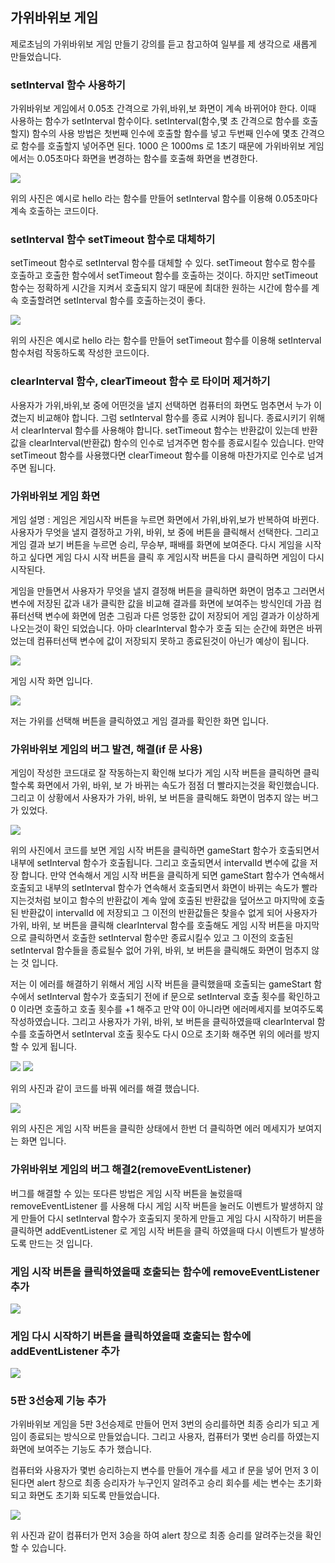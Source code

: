 ## 가위바위보 게임

<p>제로초님의 가위바위보 게임 만들기 강의를 듣고 참고하여 일부를 제 생각으로 새롭게 만들었습니다.</p>

### setInterval 함수 사용하기

<p>
가위바위보 게임에서 0.05초 간격으로 가위,바위,보 화면이 계속 바뀌어야 한다. 이때 사용하는 함수가 setInterval 함수이다.
setInterval(함수,몇 초 간격으로 함수를 호출할지) 함수의 사용 방법은 첫번째 인수에 호출할 함수를 넣고 두번째 인수에 몇초 간격으로 함수를 호출할지 넣어주면 된다.
1000 은 1000ms 로 1초기 때문에 가위바위보 게임에서는 0.05초마다 화면을 변경하는 함수를 호출해 화면을 변경한다.
</p>

<img src = "./setIntervalFunc.png">

<p>위의 사진은 예시로 hello 라는 함수를 만들어 setInterval 함수를 이용해 0.05초마다 계속 호출하는 코드이다.</p>

### setInterval 함수 setTimeout 함수로 대체하기

<p> setTimeout 함수로 setInterval 함수를 대체할 수 있다. setTimeout 함수로 함수를 호출하고 호출한 함수에서 setTimeout 함수를 호출하는 것이다. 하지만 setTimeout 함수는 정확하게 시간을  지켜서 호출되지 않기 때문에 최대한 원하는 시간에 함수를 계속 호출할려면 setInterval 함수를 호출하는것이 좋다.  </p>
<img src = "./setTimeoutFunc.png">
<p>위의 사진은 예시로 hello 라는 함수를 만들어 setTimeout 함수를 이용해 setInterval 함수처럼 작동하도록 작성한 코드이다.</p>

### clearInterval 함수, clearTimeout 함수 로 타이머 제거하기

<p>사용자가 가위,바위,보 중에 어떤것을 낼지 선택하면 컴퓨터의 화면도 멈추면서 누가 이겼는지 비교해야 합니다. 그럼 setInterval 함수를 종료 시켜야 됩니다. 종료시키기 위해서 clearInterval 함수를 사용해야 합니다. setTimeout 함수는 반환값이 있는데 반환값을 clearInterval(반환값) 함수의 인수로 넘겨주면 함수를 종료시킬수 있습니다. 만약 setTimeout 함수를 사용했다면 clearTimeout 함수를 이용해 마찬가지로 인수로 넘겨주면 됩니다. </p>

### 가위바위보 게임 화면

<p> 게임 설명 : 게임은 게임시작 버튼을 누르면 화면에서 가위,바위,보가 반복하여 바뀐다. 사용자가 무엇을 낼지 결정하고 가위, 바위, 보 중에 버튼을 클릭해서 선택한다. 그리고 게임 결과 보기 버튼을 누르면 승리, 무승부, 패배를 화면에 보여준다. 다시 게임을 시작하고 싶다면 게임 다시 시작 버튼을 클릭 후 게임시작 버튼을 다시 클릭하면 게임이 다시 시작된다.</p>
<p>게임을 만들면서 사용자가 무엇을 낼지 결정해 버튼을 클릭하면 화면이 멈추고 그러면서 변수에 저장된 값과 내가 클릭한 값을 비교해 결과를 화면에 보여주는 방식인데 가끔 컴퓨터선택 변수에 화면에 멈춘 그림과 다른 엉뚱한 값이 저장되어 게임 결과가 이상하게 나오는것이 확인 되었습니다. 아마 clearInterval 함수가 호출 되는 순간에 화면은 바뀌었는데 컴퓨터선택 변수에 값이 저장되지 못하고 종료된것이 아닌가 예상이 됩니다. </p>

<img src = "./rsp_1.png">
<p>게임 시작 화면 입니다.</p>
<img src = "./rsp_2.png">
<p>저는 가위를 선택해 버튼을 클릭하였고 게임 결과를 확인한 화면 입니다.</p>

### 가위바위보 게임의 버그 발견, 해결(if 문 사용)

<p>게임이 작성한 코드대로 잘 작동하는지 확인해 보다가 게임 시작 버튼을 클릭하면 클릭할수록 화면에서 가위, 바위, 보 가 바뀌는 속도가 점점 더 빨라지는것을 확인했습니다. 그리고 이 상황에서 사용자가 가위, 바위, 보 버튼을 클릭해도 화면이 멈추지 않는 버그가 있었다. </p>
<img src = "./error_2.png">
<p>위의 사진에서 코드를 보면 게임 시작 버튼을 클릭하면 gameStart 함수가 호출되면서 내부에 setInterval 함수가 호출됩니다. 그리고 호출되면서 intervalId 변수에 값을 저장 합니다. 만약 연속해서 게임 시작 버튼을 클릭하게 되면 gameStart 함수가 연속해서 호출되고 내부의 setInterval 함수가 연속해서 호출되면서 화면이 바뀌는 속도가 빨라지는것처럼 보이고 함수의 반환값이 계속 앞에 호출된 반환값을 덮어쓰고 마지막에 호출된 반환값이 intervalId 에 저장되고 그 이전의 반환값들은 찾을수 없게 되어 사용자가 가위, 바위, 보 버튼을 클릭해 clearInterval 함수를 호출해도 게임 시작 버튼을 마지막으로 클릭하면서 호출한 setInterval 함수만 종료시킬수 있고 그 이전의 호출된 setInterval 함수들을 종료될수 없어 가위, 바위, 보 버튼을 클릭해도 화면이 멈추지 않는 것 입니다.</p> 
<p>저는 이 에러를 해결하기 위해서 게임 시작 버튼을 클릭했을때 호출되는 gameStart 함수에서 setInterval 함수가 호출되기 전에 if 문으로 setInterval 호출 횟수를 확인하고 0 이라면 호출하고 호출 횟수를 +1 해주고 만약 0이 아니라면 에러메세지를 보여주도록 작성하였습니다. 그리고 사용자가 가위, 바위, 보 버튼을 클릭하였을때 clearInterval 함수를 호출하면서 setInterval 호출 횟수도 다시 0으로 초기화 해주면 위의 에러를 방지할 수 있게 됩니다. </p>
<img src = "./error_3.png">
<img src = "./error_4.png">
<p>위의 사진과 같이 코드를 바꿔 에러를 해결 했습니다.</p>
<img src = "./error_5.png">
<p>위의 사진은 게임 시작 버튼을 클릭한 상태에서 한번 더 클릭하면 에러 메세지가 보여지는 화면 입니다.</p>

### 가위바위보 게임의 버그 해결2(removeEventListener)

<p>버그를 해결할 수 있는 또다른 방법은 게임 시작 버튼을 눌렀을때 removeEventListener 를 사용해 다시 게임 시작 버튼을 눌러도 이벤트가 발생하지 않게 만들어 다시 setInterval 함수가 호출되지 못하게 만들고 게임 다시 시작하기 버튼을 클릭하면 addEventListener 로 게임 시작 버튼을 클릭 하였을때 다시 이벤트가 발생하도록 만드는 것 입니다.  </p>

### 게임 시작 버튼을 클릭하였을때 호출되는 함수에 removeEventListener 추가

<img src = "./error_6.png">

### 게임 다시 시작하기 버튼을 클릭하였을때 호출되는 함수에 addEventListener 추가

<img src = "./error_7.png">

### 5판 3선승제 기능 추가

<p>가위바위보 게임을 5판 3선승제로 만들어 먼저 3번의 승리를하면 최종 승리가 되고 게임이 종료되는 방식으로 만들었습니다. 그리고 사용자, 컴퓨터가 몇번 승리를 하였는지 화면에 보여주는 기능도 추가 했습니다.</p>
<p>컴퓨터와 사용자가 몇번 승리하는지 변수를 만들어 개수를 세고 if 문을 넣어 먼저 3 이 된다면 alert 창으로 최종 승리자가 누구인지 알려주고 승리 회수를 세는 변수는 초기화되고 화면도 초기화 되도록 만들었습니다.</p>
<img src = "./self.png">
<p>위 사진과 같이 컴퓨터가 먼저 3승을 하여 alert 창으로 최종 승리를 알려주는것을 확인할 수 있습니다.</p>
